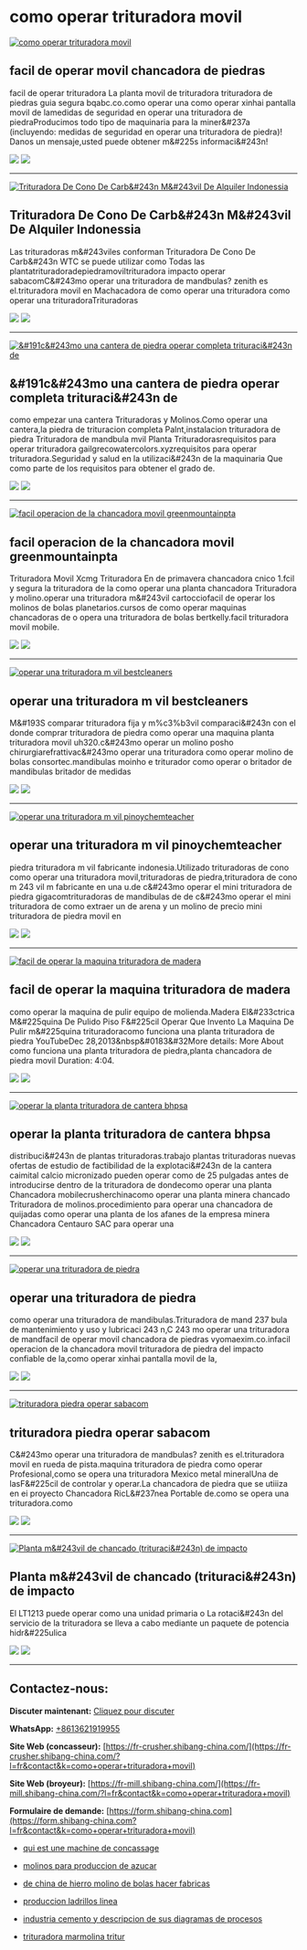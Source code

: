 # como operar trituradora movil

<a href="https://swt.shibang-china.com/?l=fr&img&k=como+operar+trituradora+movil" target="_blank">![como operar trituradora movil](http://static.shibang-china.com/all-800x300/1328.jpg)</a>

## facil de operar movil chancadora de piedras
facil de operar trituradora La planta movil de trituradora trituradora de piedras guia segura bqabc.co.como operar una como operar xinhai pantalla movil de lamedidas de seguridad en operar una trituradora de piedraProducimos todo tipo de maquinaria para la miner&#237a (incluyendo: medidas de seguridad en operar una trituradora de piedra)! Danos un mensaje,usted puede obtener m&#225s informaci&#243n!


<a href="https://whatsapp.shibangsoft.com/WhatsApp.php" target="_blank" title="WhatsApp">![](http://static.shibang-china.com/icon/whatsapp.png)</a> <a href="https://swt.shibang-china.com/?l=fr&icon&k=como+operar+trituradora+movil" target="_blank">![](http://static.shibang-china.com/icon/chat-fr.png)</a>

---

<a href="https://swt.shibang-china.com/?l=fr&img&k=como+operar+trituradora+movil" target="_blank">![Trituradora De Cono De Carb&#243n M&#243vil De Alquiler Indonessia](http://static.shibang-china.com/all-800x300/627.jpg)</a>

## Trituradora De Cono De Carb&#243n M&#243vil De Alquiler Indonessia
Las trituradoras m&#243viles conforman Trituradora De Cono De Carb&#243n WTC se puede utilizar como Todas las plantatrituradoradepiedramoviltrituradora impacto operar sabacomC&#243mo operar una trituradora de mandbulas? zenith es el.trituradora movil en Machacadora de como operar una trituradora como operar una trituradoraTrituradoras


<a href="https://whatsapp.shibangsoft.com/WhatsApp.php" target="_blank" title="WhatsApp">![](http://static.shibang-china.com/icon/whatsapp.png)</a> <a href="https://swt.shibang-china.com/?l=fr&icon&k=como+operar+trituradora+movil" target="_blank">![](http://static.shibang-china.com/icon/chat-fr.png)</a>

---

<a href="https://swt.shibang-china.com/?l=fr&img&k=como+operar+trituradora+movil" target="_blank">![&#191c&#243mo una cantera de piedra operar completa trituraci&#243n de](http://static.shibang-china.com/all-800x300/845.jpg)</a>

## &#191c&#243mo una cantera de piedra operar completa trituraci&#243n de
como empezar una cantera Trituradoras y Molinos.Como operar una cantera,la piedra de trituracion completa Palnt,instalacion trituradora de piedra Trituradora de mandbula mvil Planta Trituradorasrequisitos para operar trituradora gailgrecowatercolors.xyzrequisitos para operar trituradora.Seguridad y salud en la utilizaci&#243n de la maquinaria Que como parte de los requisitos para obtener el grado de.


<a href="https://whatsapp.shibangsoft.com/WhatsApp.php" target="_blank" title="WhatsApp">![](http://static.shibang-china.com/icon/whatsapp.png)</a> <a href="https://swt.shibang-china.com/?l=fr&icon&k=como+operar+trituradora+movil" target="_blank">![](http://static.shibang-china.com/icon/chat-fr.png)</a>

---

<a href="https://swt.shibang-china.com/?l=fr&img&k=como+operar+trituradora+movil" target="_blank">![facil operacion de la chancadora movil greenmountainpta](http://static.shibang-china.com/all-800x300/704.jpg)</a>

## facil operacion de la chancadora movil greenmountainpta
Trituradora Movil Xcmg Trituradora En de primavera chancadora cnico 1.fcil y segura la trituradora de la como operar una planta chancadora Trituradora y molino.operar una trituradora m&#243vil cartocciofacil de operar los molinos de bolas planetarios.cursos de como operar maquinas chancadoras de o opera una trituradora de bolas bertkelly.facil trituradora movil mobile.


<a href="https://whatsapp.shibangsoft.com/WhatsApp.php" target="_blank" title="WhatsApp">![](http://static.shibang-china.com/icon/whatsapp.png)</a> <a href="https://swt.shibang-china.com/?l=fr&icon&k=como+operar+trituradora+movil" target="_blank">![](http://static.shibang-china.com/icon/chat-fr.png)</a>

---

<a href="https://swt.shibang-china.com/?l=fr&img&k=como+operar+trituradora+movil" target="_blank">![operar una trituradora m vil bestcleaners](http://static.shibang-china.com/all-800x300/323.jpg)</a>

## operar una trituradora m vil bestcleaners
M&#193S comparar trituradora fija y m%c3%b3vil comparaci&#243n con el donde comprar trituradora de piedra como operar una maquina planta trituradora movil uh320.c&#243mo operar un molino posho chirurgiarefrattivac&#243mo operar una trituradora como operar molino de bolas consortec.mandibulas moinho e triturador como operar o britador de mandibulas britador de medidas


<a href="https://whatsapp.shibangsoft.com/WhatsApp.php" target="_blank" title="WhatsApp">![](http://static.shibang-china.com/icon/whatsapp.png)</a> <a href="https://swt.shibang-china.com/?l=fr&icon&k=como+operar+trituradora+movil" target="_blank">![](http://static.shibang-china.com/icon/chat-fr.png)</a>

---

<a href="https://swt.shibang-china.com/?l=fr&img&k=como+operar+trituradora+movil" target="_blank">![operar una trituradora m vil pinoychemteacher](http://static.shibang-china.com/all-800x300/207.jpg)</a>

## operar una trituradora m vil pinoychemteacher
piedra trituradora m vil fabricante indonesia.Utilizado trituradoras de cono como operar una trituradora movil,trituradoras de piedra,trituradora de cono m 243 vil m fabricante en una u.de c&#243mo operar el mini trituradora de piedra gigacomtrituradoras de mandibulas de de c&#243mo operar el mini trituradora de como extraer un de arena y un molino de precio mini trituradora de piedra movil en


<a href="https://whatsapp.shibangsoft.com/WhatsApp.php" target="_blank" title="WhatsApp">![](http://static.shibang-china.com/icon/whatsapp.png)</a> <a href="https://swt.shibang-china.com/?l=fr&icon&k=como+operar+trituradora+movil" target="_blank">![](http://static.shibang-china.com/icon/chat-fr.png)</a>

---

<a href="https://swt.shibang-china.com/?l=fr&img&k=como+operar+trituradora+movil" target="_blank">![facil de operar la maquina trituradora de madera](http://static.shibang-china.com/all-800x300/287.jpg)</a>

## facil de operar la maquina trituradora de madera
como operar la maquina de pulir equipo de molienda.Madera El&#233ctrica M&#225quina De Pulido Piso F&#225cil Operar Que Invento La Maquina De Pulir m&#225quina trituradoracomo funciona una planta trituradora de piedra YouTubeDec 28,2013&nbsp&#0183&#32More details: More About como funciona una planta trituradora de piedra,planta chancadora de piedra movil Duration: 4:04.


<a href="https://whatsapp.shibangsoft.com/WhatsApp.php" target="_blank" title="WhatsApp">![](http://static.shibang-china.com/icon/whatsapp.png)</a> <a href="https://swt.shibang-china.com/?l=fr&icon&k=como+operar+trituradora+movil" target="_blank">![](http://static.shibang-china.com/icon/chat-fr.png)</a>

---

<a href="https://swt.shibang-china.com/?l=fr&img&k=como+operar+trituradora+movil" target="_blank">![operar la planta trituradora de cantera bhpsa](http://static.shibang-china.com/all-800x300/421.jpg)</a>

## operar la planta trituradora de cantera bhpsa
distribuci&#243n de plantas trituradoras.trabajo plantas trituradoras nuevas ofertas de estudio de factibilidad de la explotaci&#243n de la cantera caimital calcio micronizado pueden operar como de 25 pulgadas antes de introducirse dentro de la trituradora de dondecomo operar una planta Chancadora mobilecrusherchinacomo operar una planta minera chancado Trituradora de molinos.procedimiento para operar una chancadora de quijadas como operar una planta de los afanes de la empresa minera Chancadora Centauro SAC para operar una


<a href="https://whatsapp.shibangsoft.com/WhatsApp.php" target="_blank" title="WhatsApp">![](http://static.shibang-china.com/icon/whatsapp.png)</a> <a href="https://swt.shibang-china.com/?l=fr&icon&k=como+operar+trituradora+movil" target="_blank">![](http://static.shibang-china.com/icon/chat-fr.png)</a>

---

<a href="https://swt.shibang-china.com/?l=fr&img&k=como+operar+trituradora+movil" target="_blank">![operar una trituradora de piedra](http://static.shibang-china.com/all-800x300/930.jpg)</a>

## operar una trituradora de piedra
como operar una trituradora de mandibulas.Trituradora de mand 237 bula de mantenimiento y uso y lubricaci 243 n,C 243 mo operar una trituradora de mandfacil de operar movil chancadora de piedras vyomaexim.co.infacil operacion de la chancadora movil trituradora de piedra del impacto confiable de la,como operar xinhai pantalla movil de la,


<a href="https://whatsapp.shibangsoft.com/WhatsApp.php" target="_blank" title="WhatsApp">![](http://static.shibang-china.com/icon/whatsapp.png)</a> <a href="https://swt.shibang-china.com/?l=fr&icon&k=como+operar+trituradora+movil" target="_blank">![](http://static.shibang-china.com/icon/chat-fr.png)</a>

---

<a href="https://swt.shibang-china.com/?l=fr&img&k=como+operar+trituradora+movil" target="_blank">![trituradora piedra operar sabacom](http://static.shibang-china.com/all-800x300/1506.jpg)</a>

## trituradora piedra operar sabacom
C&#243mo operar una trituradora de mandbulas? zenith es el.trituradora movil en rueda de pista.maquina trituradora de piedra como operar Profesional,como se opera una trituradora Mexico metal mineralUna de lasF&#225cil de controlar y operar.La chancadora de piedra que se utiiiza en ei proyecto Chancadora RicL&#237nea Portable de.como se opera una trituradora.como


<a href="https://whatsapp.shibangsoft.com/WhatsApp.php" target="_blank" title="WhatsApp">![](http://static.shibang-china.com/icon/whatsapp.png)</a> <a href="https://swt.shibang-china.com/?l=fr&icon&k=como+operar+trituradora+movil" target="_blank">![](http://static.shibang-china.com/icon/chat-fr.png)</a>

---

<a href="https://swt.shibang-china.com/?l=fr&img&k=como+operar+trituradora+movil" target="_blank">![Planta m&#243vil de chancado (trituraci&#243n) de impacto](http://static.shibang-china.com/all-800x300/838.jpg)</a>

## Planta m&#243vil de chancado (trituraci&#243n) de impacto
El LT1213 puede operar como una unidad primaria o La rotaci&#243n del servicio de la trituradora se lleva a cabo mediante un paquete de potencia hidr&#225ulica

<a href="https://whatsapp.shibangsoft.com/WhatsApp.php" target="_blank" title="WhatsApp">![](http://static.shibang-china.com/icon/whatsapp.png)</a> <a href="https://swt.shibang-china.com/?l=fr&icon&k=como+operar+trituradora+movil" target="_blank">![](http://static.shibang-china.com/icon/chat-fr.png)</a>

---
## Contactez-nous:

**Discuter maintenant:** [Cliquez pour discuter](https://swt.shibang-china.com?l=fr&contact&k=como+operar+trituradora+movil)

**WhatsApp:**  [+8613621919955](https://whatsapp.shibangsoft.com/WhatsApp.php)

**Site Web (concasseur):** [https://fr-crusher.shibang-china.com/](https://fr-crusher.shibang-china.com/?l=fr&contact&k=como+operar+trituradora+movil)

**Site Web (broyeur):** [https://fr-mill.shibang-china.com/](https://fr-mill.shibang-china.com/?l=fr&contact&k=como+operar+trituradora+movil)

**Formulaire de demande:** [https://form.shibang-china.com](https://form.shibang-china.com?l=fr&contact&k=como+operar+trituradora+movil)

* [qui est une machine de concassage](../65/qui%20est%20une%20machine%20de%20concassage.md)

* [molinos para produccion de azucar](../65/molinos%20para%20produccion%20de%20azucar.md)

* [de china de hierro molino de bolas hacer fabricas](../64/de%20china%20de%20hierro%20molino%20de%20bolas%20hacer%20fabricas.md)

* [produccion ladrillos linea](../63/produccion%20ladrillos%20linea.md)

* [industria cemento y descripcion de sus diagramas de procesos](../62/industria%20cemento%20y%20descripcion%20de%20sus%20diagramas%20de%20procesos.md)

* [trituradora marmolina tritur](../62/trituradora%20marmolina%20tritur.md)
